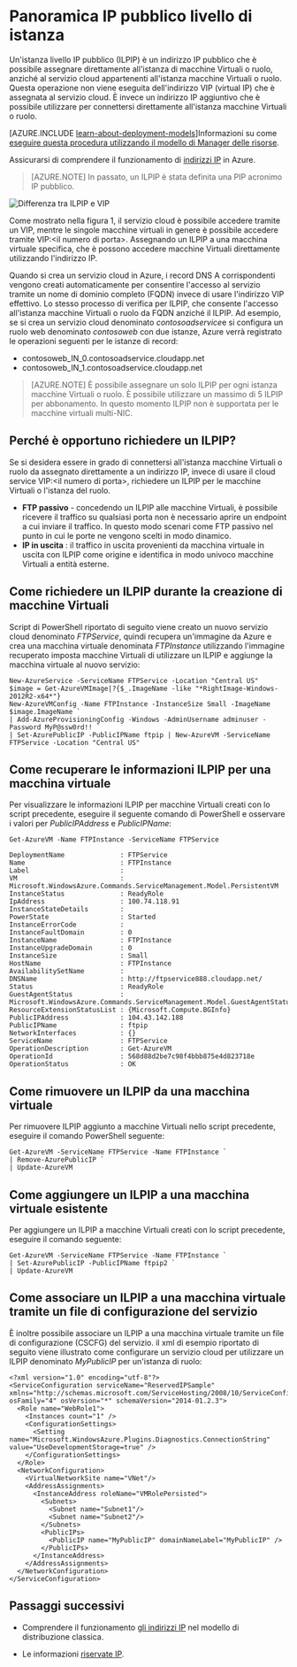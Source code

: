 <properties 
   pageTitle="Istanza livello IP pubblico (ILPIP) | Microsoft Azure"
   description="Informazioni sulle ILPIP (PIP) e come possono essere gestiti"
   services="virtual-network"
   documentationCenter="na"
   authors="jimdial"
   manager="carmonm"
   editor="tysonn" />
<tags 
   ms.service="virtual-network"
   ms.devlang="na"
   ms.topic="article"
   ms.tgt_pltfrm="na"
   ms.workload="infrastructure-services"
   ms.date="02/10/2016"
   ms.author="jdial" />

# <a name="instance-level-public-ip-overview"></a>Panoramica IP pubblico livello di istanza
Un'istanza livello IP pubblico (ILPIP) è un indirizzo IP pubblico che è possibile assegnare direttamente all'istanza di macchine Virtuali o ruolo, anziché al servizio cloud appartenenti all'istanza macchine Virtuali o ruolo. Questa operazione non viene eseguita dell'indirizzo VIP (virtual IP) che è assegnata al servizio cloud. È invece un indirizzo IP aggiuntivo che è possibile utilizzare per connettersi direttamente all'istanza macchine Virtuali o ruolo.

[AZURE.INCLUDE [learn-about-deployment-models](../../includes/learn-about-deployment-models-classic-include.md)]Informazioni su come [eseguire questa procedura utilizzando il modello di Manager delle risorse](virtual-network-ip-addresses-overview-arm.md). 

Assicurarsi di comprendere il funzionamento di [indirizzi IP](virtual-network-ip-addresses-overview-classic.md) in Azure.

>[AZURE.NOTE] In passato, un ILPIP è stata definita una PIP acronimo IP pubblico. 

![Differenza tra ILPIP e VIP](./media/virtual-networks-instance-level-public-ip/Figure1.png)

Come mostrato nella figura 1, il servizio cloud è possibile accedere tramite un VIP, mentre le singole macchine virtuali in genere è possibile accedere tramite VIP:&lt;il numero di porta&gt;. Assegnando un ILPIP a una macchina virtuale specifica, che è possono accedere macchine Virtuali direttamente utilizzando l'indirizzo IP.

Quando si crea un servizio cloud in Azure, i record DNS A corrispondenti vengono creati automaticamente per consentire l'accesso al servizio tramite un nome di dominio completo (FQDN) invece di usare l'indirizzo VIP effettivo. Lo stesso processo di verifica per ILPIP, che consente l'accesso all'istanza macchine Virtuali o ruolo da FQDN anziché il ILPIP. Ad esempio, se si crea un servizio cloud denominato *contosoadservice*e si configura un ruolo web denominato *contosoweb* con due istanze, Azure verrà registrato le operazioni seguenti per le istanze di record:

- contosoweb\_IN_0.contosoadservice.cloudapp.net
- contosoweb\_IN_1.contosoadservice.cloudapp.net 

>[AZURE.NOTE] È possibile assegnare un solo ILPIP per ogni istanza macchine Virtuali o ruolo. È possibile utilizzare un massimo di 5 ILPIP per abbonamento. In questo momento ILPIP non è supportata per le macchine virtuali multi-NIC.

## <a name="why-should-i-request-an-ilpip"></a>Perché è opportuno richiedere un ILPIP?
Se si desidera essere in grado di connettersi all'istanza macchine Virtuali o ruolo da assegnato direttamente a un indirizzo IP, invece di usare il cloud service VIP:&lt;il numero di porta&gt;, richiedere un ILPIP per le macchine Virtuali o l'istanza del ruolo.
- **FTP passivo** - concedendo un ILPIP alle macchine Virtuali, è possibile ricevere il traffico su qualsiasi porta non è necessario aprire un endpoint a cui inviare il traffico. In questo modo scenari come FTP passivo nel punto in cui le porte ne vengono scelti in modo dinamico.
- **IP in uscita** : il traffico in uscita provenienti da macchina virtuale in uscita con ILPIP come origine e identifica in modo univoco macchine Virtuali a entità esterne.

## <a name="how-to-request-an-ilpip-during-vm-creation"></a>Come richiedere un ILPIP durante la creazione di macchine Virtuali
Script di PowerShell riportato di seguito viene creato un nuovo servizio cloud denominato *FTPService*, quindi recupera un'immagine da Azure e crea una macchina virtuale denominata *FTPInstance* utilizzando l'immagine recuperato imposta macchine Virtuali di utilizzare un ILPIP e aggiunge la macchina virtuale al nuovo servizio:

    New-AzureService -ServiceName FTPService -Location "Central US"
    $image = Get-AzureVMImage|?{$_.ImageName -like "*RightImage-Windows-2012R2-x64*"}
    New-AzureVMConfig -Name FTPInstance -InstanceSize Small -ImageName $image.ImageName `
  	| Add-AzureProvisioningConfig -Windows -AdminUsername adminuser -Password MyP@ssw0rd!! `
  	| Set-AzurePublicIP -PublicIPName ftpip | New-AzureVM -ServiceName FTPService -Location "Central US"

## <a name="how-to-retrieve-ilpip-information-for-a-vm"></a>Come recuperare le informazioni ILPIP per una macchina virtuale
Per visualizzare le informazioni ILPIP per macchine Virtuali creati con lo script precedente, eseguire il seguente comando di PowerShell e osservare i valori per *PublicIPAddress* e *PublicIPName*:

    Get-AzureVM -Name FTPInstance -ServiceName FTPService

    DeploymentName              : FTPService
    Name                        : FTPInstance
    Label                       : 
    VM                          : Microsoft.WindowsAzure.Commands.ServiceManagement.Model.PersistentVM
    InstanceStatus              : ReadyRole
    IpAddress                   : 100.74.118.91
    InstanceStateDetails        : 
    PowerState                  : Started
    InstanceErrorCode           : 
    InstanceFaultDomain         : 0
    InstanceName                : FTPInstance
    InstanceUpgradeDomain       : 0
    InstanceSize                : Small
    HostName                    : FTPInstance
    AvailabilitySetName         : 
    DNSName                     : http://ftpservice888.cloudapp.net/
    Status                      : ReadyRole
    GuestAgentStatus            : Microsoft.WindowsAzure.Commands.ServiceManagement.Model.GuestAgentStatus
    ResourceExtensionStatusList : {Microsoft.Compute.BGInfo}
    PublicIPAddress             : 104.43.142.188
    PublicIPName                : ftpip
    NetworkInterfaces           : {}
    ServiceName                 : FTPService
    OperationDescription        : Get-AzureVM
    OperationId                 : 568d88d2be7c98f4bbb875e4d823718e
    OperationStatus             : OK

## <a name="how-to-remove-an-ilpip-from-a-vm"></a>Come rimuovere un ILPIP da una macchina virtuale
Per rimuovere ILPIP aggiunto a macchine Virtuali nello script precedente, eseguire il comando PowerShell seguente:
    
    Get-AzureVM -ServiceName FTPService -Name FTPInstance `
  	| Remove-AzurePublicIP `
  	| Update-AzureVM

## <a name="how-to-add-an-ilpip-to-an-existing-vm"></a>Come aggiungere un ILPIP a una macchina virtuale esistente
Per aggiungere un ILPIP a macchine Virtuali creati con lo script precedente, eseguire il comando seguente:

    Get-AzureVM -ServiceName FTPService -Name FTPInstance `
  	| Set-AzurePublicIP -PublicIPName ftpip2 `
  	| Update-AzureVM

## <a name="how-to-associate-an-ilpip-to-a-vm-by-using-a-service-configuration-file"></a>Come associare un ILPIP a una macchina virtuale tramite un file di configurazione del servizio
È inoltre possibile associare un ILPIP a una macchina virtuale tramite un file di configurazione (CSCFG) del servizio. il xml di esempio riportato di seguito viene illustrato come configurare un servizio cloud per utilizzare un ILPIP denominato *MyPublicIP* per un'istanza di ruolo: 
    
    <?xml version="1.0" encoding="utf-8"?>
    <ServiceConfiguration serviceName="ReservedIPSample" xmlns="http://schemas.microsoft.com/ServiceHosting/2008/10/ServiceConfiguration" osFamily="4" osVersion="*" schemaVersion="2014-01.2.3">
      <Role name="WebRole1">
        <Instances count="1" />
        <ConfigurationSettings>
          <Setting name="Microsoft.WindowsAzure.Plugins.Diagnostics.ConnectionString" value="UseDevelopmentStorage=true" />
        </ConfigurationSettings>
      </Role>
      <NetworkConfiguration>
        <VirtualNetworkSite name="VNet"/>
        <AddressAssignments>
          <InstanceAddress roleName="VMRolePersisted">
            <Subnets>
              <Subnet name="Subnet1"/>
              <Subnet name="Subnet2"/>
            </Subnets>
            <PublicIPs>
              <PublicIP name="MyPublicIP" domainNameLabel="MyPublicIP" />
            </PublicIPs>
          </InstanceAddress>
        </AddressAssignments>
      </NetworkConfiguration>
    </ServiceConfiguration>

## <a name="next-steps"></a>Passaggi successivi

- Comprendere il funzionamento [gli indirizzi IP](virtual-network-ip-addresses-overview-classic.md) nel modello di distribuzione classica.

- Le informazioni [riservate IP](virtual-networks-reserved-public-ip.md).
 